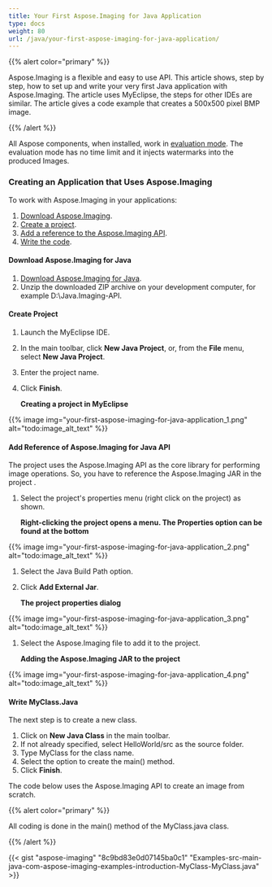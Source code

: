 ```yaml
---
title: Your First Aspose.Imaging for Java Application
type: docs
weight: 80
url: /java/your-first-aspose-imaging-for-java-application/
---
```


{{% alert color="primary" %}} 

Aspose.Imaging is a flexible and easy to use API. This article shows, step by step, how to set up and write your very first Java application with Aspose.Imaging. The article uses MyEclipse, the steps for other IDEs are similar. The article gives a code example that creates a 500x500 pixel BMP image.

{{% /alert %}} 

All Aspose components, when installed, work in [evaluation mode](/pages/createpage.action?spaceKey=imagingjava&title=Evaluation+Version+Limitations_Imaging&linkCreation=true&fromPageId=15302955). The evaluation mode has no time limit and it injects watermarks into the produced Images.
### **Creating an Application that Uses Aspose.Imaging**
To work with Aspose.Imaging in your applications:

1. [Download Aspose.Imaging](https://downloads.aspose.com/imaging).
1. [Create a project](/imaging/java/your-first-aspose-imaging-for-java-application/).
1. [Add a reference to the Aspose.Imaging API](/imaging/java/your-first-aspose-imaging-for-java-application/).
1. [Write the code](/imaging/java/your-first-aspose-imaging-for-java-application/).
#### **Download Aspose.Imaging for Java**
1. [Download Aspose.Imaging for Java](https://downloads.aspose.com/imaging/java).
1. Unzip the downloaded ZIP archive on your development computer, for example D:\Java.Imaging-API.
#### **Create Project**
1. Launch the MyEclipse IDE.
1. In the main toolbar, click **New Java Project**, or, from the **File** menu, select **New Java Project**.
1. Enter the project name.
1. Click **Finish**. 

   **Creating a project in MyEclipse** 

{{% image img="your-first-aspose-imaging-for-java-application_1.png" alt="todo:image_alt_text" %}}
#### **Add Reference of Aspose.Imaging for Java API**
The project uses the Aspose.Imaging API as the core library for performing image operations. So, you have to reference the Aspose.Imaging JAR in the project .

1. Select the project's properties menu (right click on the project) as shown. 

   **Right-clicking the project opens a menu. The Properties option can be found at the bottom** 

{{% image img="your-first-aspose-imaging-for-java-application_2.png" alt="todo:image_alt_text" %}}

1. Select the Java Build Path option.
1. Click **Add External Jar**. 

   **The project properties dialog** 

{{% image img="your-first-aspose-imaging-for-java-application_3.png" alt="todo:image_alt_text" %}}

1. Select the Aspose.Imaging file to add it to the project. 

   **Adding the Aspose.Imaging JAR to the project** 

{{% image img="your-first-aspose-imaging-for-java-application_4.png" alt="todo:image_alt_text" %}}
#### **Write MyClass.Java**
The next step is to create a new class.

1. Click on **New Java Class** in the main toolbar.
1. If not already specified, select HelloWorld/src as the source folder.
1. Type MyClass for the class name.
1. Select the option to create the main() method.
1. Click **Finish**.

The code below uses the Aspose.Imaging API to create an image from scratch.

{{% alert color="primary" %}} 

All coding is done in the main() method of the MyClass.java class.

{{% /alert %}} 





{{< gist "aspose-imaging" "8c9bd83e0d07145ba0c1" "Examples-src-main-java-com-aspose-imaging-examples-introduction-MyClass-MyClass.java" >}}

